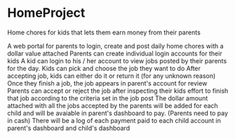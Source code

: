 # HomeProject
Home chores for kids that lets them earn money from their parents

A web portal for parents to login, create and post daily home chores with a dollar value attached
Parents can create individual login accounts for their kids
A kid can login to his / her account to view jobs posted by their parents for the day.
Kids can pick and choose the job they want to do
After accepting job, kids can either do it or return it (for any unknown reason)
Once they finish a job, the job appears in parent's account for review
Parents can accept or reject the job after inspecting their kids effort to finish that job according to the criteria set in the job post
The dollar amount attached with all the jobs accepted by the parents will be added for each child and will be avaiable in parent's dashboard to pay.
(Parents need to pay in cash)
There will be a log of each payment paid to each child account in parent's dashboard and child's dashboard
